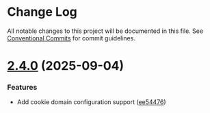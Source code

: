 # Change Log

All notable changes to this project will be documented in this file.
See [Conventional Commits](https://conventionalcommits.org) for commit guidelines.

# [2.4.0](https://github.com/hellocoop/packages/compare/@hellocoop/api@2.3.2...@hellocoop/api@2.4.0) (2025-09-04)

### Features

- Add cookie domain configuration support ([ee54476](https://github.com/hellocoop/packages/commit/ee544764b0782b4f5b86a8a0c8c163f5d989de85))
